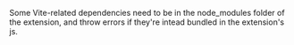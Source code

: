 Some Vite-related dependencies need to be in the node_modules
folder of the extension, and throw errors if they're intead bundled
in the extension's js.
